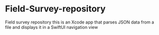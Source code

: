 # Field-Survey-repository
Field survey repository
this is an Xcode app that parses JSON data from a file and displays it in a SwiftUI navigation view
